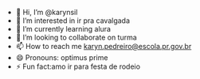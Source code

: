 - 👋 Hi, I’m @karynsil
- 👀 I’m interested in ir pra cavalgada
- 🌱 I’m currently learning alura
- 💞️ I’m looking to collaborate on turma
- 📫 How to reach me karyn.pedreiro@escola.pr.gov.br
- 😄 Pronouns: optimus prime
- ⚡ Fun fact:amo ir para festa de rodeio 

<!---
karynsil/karynsil is a ✨ special ✨ repository because its `README.md` (this file) appears on your GitHub profile.
You can click the Preview link to take a look at your changes.
--->
